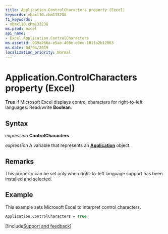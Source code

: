 ```yaml
---
title: Application.ControlCharacters property (Excel)
keywords: vbaxl10.chm133238
f1_keywords:
- vbaxl10.chm133238
ms.prod: excel
api_name:
- Excel.Application.ControlCharacters
ms.assetid: 039a266a-e5ae-468e-e3ee-101fa2b12863
ms.date: 04/04/2019
localization_priority: Normal
---
```



# Application.ControlCharacters property (Excel)

**True** if Microsoft Excel displays control characters for right-to-left languages. Read/write **Boolean**.


## Syntax

_expression_.**ControlCharacters**

_expression_ A variable that represents an **[Application](Excel.Application(object).md)** object.


## Remarks

This property can be set only when right-to-left language support has been installed and selected.


## Example

This example sets Microsoft Excel to interpret control characters.

```vb
Application.ControlCharacters = True
```




[!include[Support and feedback](~/includes/feedback-boilerplate.md)]